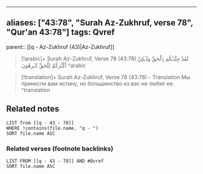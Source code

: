 
---
aliases: ["43:78", "Surah Az-Zukhruf, verse 78", "Qur'an 43:78"]
tags: Qvref
---

parent:: [[q - Az-Zukhruf (43)|Az-Zukhruf]]

> [!arabic]+ Surah Az-Zukhruf, Verse 78 (43:78)
> <span class="quran-arabic">لَقَدْ جِئْنَـٰكُم بِٱلْحَقِّ وَلَـٰكِنَّ أَكْثَرَكُمْ لِلْحَقِّ كَـٰرِهُونَ</span>
^arabic

> [!translation]+ Surah Az-Zukhruf, Verse 78 (43:78) - Translation
> Мы принесли вам истину, но большинство из вас не любят ее.
^translation



## Related notes
```dataview
LIST from [[q - 43 - 78]]
WHERE !contains(file.name, "q - ")
SORT file.name ASC
```

### Related verses (footnote backlinks)
```dataview
LIST FROM [[q - 43 - 78]] AND #Qvref
SORT file.name ASC
```

